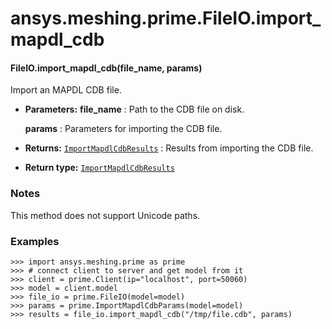 <a id="ansys-meshing-prime-fileio-import-mapdl-cdb"></a>

# ansys.meshing.prime.FileIO.import_mapdl_cdb

<a id="ansys.meshing.prime.FileIO.import_mapdl_cdb"></a>

#### FileIO.import_mapdl_cdb(file_name, params)

Import an MAPDL CDB file.

* **Parameters:**
  **file_name**
  : Path to the CDB file on disk.

  **params**
  : Parameters for importing the CDB file.
* **Returns:**
  [`ImportMapdlCdbResults`](ansys.meshing.prime.ImportMapdlCdbResults.md#ansys.meshing.prime.ImportMapdlCdbResults)
  : Results from importing the CDB file.
* **Return type:**
  [`ImportMapdlCdbResults`](ansys.meshing.prime.ImportMapdlCdbResults.md#ansys.meshing.prime.ImportMapdlCdbResults)

### Notes

This method does not support Unicode paths.

### Examples

```pycon
>>> import ansys.meshing.prime as prime
>>> # connect client to server and get model from it
>>> client = prime.Client(ip="localhost", port=50060)
>>> model = client.model
>>> file_io = prime.FileIO(model=model)
>>> params = prime.ImportMapdlCdbParams(model=model)
>>> results = file_io.import_mapdl_cdb("/tmp/file.cdb", params)
```

<!-- !! processed by numpydoc !! -->
